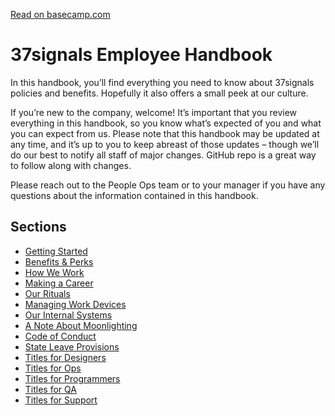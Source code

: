[Read on basecamp.com](https://basecamp.com/handbook)

# 37signals Employee Handbook

In this handbook, you’ll find everything you need to know about 37signals policies and benefits. Hopefully it also offers a small peek at our culture.

If you’re new to the company, welcome! It’s important that you review everything in this handbook, so you know what’s expected of you and what you can expect from us. Please note that this handbook may be updated at any time, and it’s up to you to keep abreast of those updates – though we’ll do our best to notify all staff of major changes. GitHub repo is a great way to follow along with changes.

Please reach out to the People Ops team or to your manager if you have any questions about the information contained in this handbook.

## Sections

* [Getting Started](https://github.com/basecamp/handbook/blob/master/getting-started.md)
* [Benefits & Perks](https://github.com/basecamp/handbook/blob/master/benefits-and-perks.md)
* [How We Work](https://github.com/basecamp/handbook/blob/master/how-we-work.md)
* [Making a Career](https://github.com/basecamp/handbook/blob/master/making-a-career.md)
* [Our Rituals](https://github.com/basecamp/handbook/blob/master/our-rituals.md)
* [Managing Work Devices](https://github.com/basecamp/handbook/blob/master/managing-work-devices.md)
* [Our Internal Systems](https://github.com/basecamp/handbook/blob/master/our-internal-systems.md)
* [A Note About Moonlighting](https://github.com/basecamp/handbook/blob/master/moonlighting.md)
* [Code of Conduct](https://github.com/basecamp/handbook/blob/master/code-of-conduct.md)
* [State Leave Provisions](https://github.com/basecamp/handbook/blob/master/stateFMLA.md)
* [Titles for Designers](https://github.com/basecamp/handbook/blob/master/titles-for-designers.md)
* [Titles for Ops](https://github.com/basecamp/handbook/blob/master/titles-for-ops.md)
* [Titles for Programmers](https://github.com/basecamp/handbook/blob/master/titles-for-programmers.md)
* [Titles for QA](https://github.com/basecamp/handbook/blob/master/titles-for-QA.md)
* [Titles for Support](https://github.com/basecamp/handbook/blob/master/titles-for-support.md)
